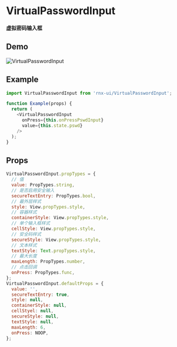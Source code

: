 
# VirtualPasswordInput

**虚拟密码输入框**

## Demo

![VirtualPasswordInput](http://wx1.sinaimg.cn/mw690/4c8b519dly1fbztgvfczlg20ho0wghdv.gif)

## Example

```js
import VirtualPasswordInput from 'rnx-ui/VirtualPasswordInput';

function Example(props) {
  return (
    <VirtualPasswordInput
      onPress={this.onPressPswdInput}
      value={this.state.pswd}
    />
  );
}
```

## Props

```js
VirtualPasswordInput.propTypes = {
  // 值
  value: PropTypes.string,
  // 是否启用安全输入
  secureTextEntry: PropTypes.bool,
  // 最外层样式
  style: View.propTypes.style,
  // 容器样式
  containerStyle: View.propTypes.style,
  // 单个输入框样式
  cellStyle: View.propTypes.style,
  // 安全码样式
  secureStyle: View.propTypes.style,
  // 文本样式
  textStyle: Text.propTypes.style,
  // 最大长度
  maxLength: PropTypes.number,
  // 点击回调
  onPress: PropTypes.func,
};
VirtualPasswordInput.defaultProps = {
  value: '',
  secureTextEntry: true,
  style: null,
  containerStyle: null,
  cellStyel: null,
  secureStyle: null,
  textStyle: null,
  maxLength: 6,
  onPress: NOOP,
};
```
